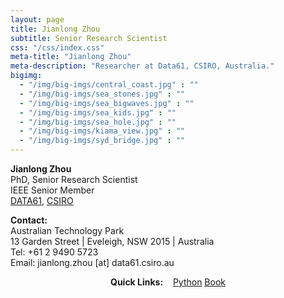 ```yaml
---
layout: page
title: Jianlong Zhou
subtitle: Senior Research Scientist
css: "/css/index.css"
meta-title: "Jianlong Zhou"
meta-description: "Researcher at Data61, CSIRO, Australia."
bigimg:
  - "/img/big-imgs/central_coast.jpg" : ""
  - "/img/big-imgs/sea_stones.jpg" : ""
  - "/img/big-imgs/sea_bigwaves.jpg" : ""
  - "/img/big-imgs/sea_kids.jpg" : ""
  - "/img/big-imgs/sea_hole.jpg" : ""
  - "/img/big-imgs/kiama_view.jpg" : ""
  - "/img/big-imgs/syd_bridge.jpg" : ""
---
```


**Jianlong Zhou**  
PhD, Senior Research Scientist  
IEEE Senior Member  
[DATA61](https://www.data61.csiro.au/), [CSIRO](https://www.csiro.au/)

**Contact:**  
Australian Technology Park  
13 Garden Street | Eveleigh, NSW 2015 | Australia  
Tel: +61 2 9490 5723  
Email: jianlong.zhou [at] data61.csiro.au  

<div style="text-align:center">
<strong>Quick Links:</strong> &nbsp;&nbsp; 
<a href="http://" role="button" class="btn btn-primary">Python</a> 
<a href="http://" role="button" class="btn btn-primary">Book</a> 
</div>
